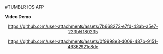 #TUMBLR IOS APP

**Video Demo**

<div align="center">
  
   
https://github.com/user-attachments/assets/7b668273-e7fd-43ab-a5e7-223b5f180235


https://github.com/user-attachments/assets/0f9998e3-d009-487b-9151-46362921e8de
</div>
